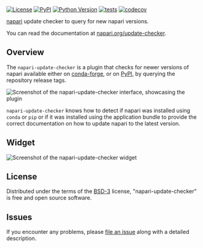 
[![License](https://img.shields.io/pypi/l/napari-update-checker.svg?color=green)](https://github.com/napari/update-checker/raw/main/LICENSE)
[![PyPI](https://img.shields.io/pypi/v/napari-update-checker.svg?color=green)](https://pypi.org/project/napari-update-checker)
[![Python Version](https://img.shields.io/pypi/pyversions/napari-update-checker.svg?color=green)](https://python.org)
[![tests](https://github.com/napari/update-checker/actions/workflows/test_and_deploy.yml/badge.svg)](https://github.com/napari/update-checker/actions/workflows/test_and_deploy.yml)
[![codecov](https://codecov.io/gh/napari/update-checker/branch/main/graph/badge.svg)](https://codecov.io/gh/napari/update-checker)

[napari] update checker to query for new napari versions.

You can read the documentation at [napari.org/update-checker](https://napari.org/update-checker).

## Overview

The `napari-update-checker` is a plugin that checks for newer versions of napari available either on [conda-forge], or on [PyPI], by querying the repository release tags.

![Screenshot of the napari-update-checker interface, showcasing the plugin](https://raw.githubusercontent.com/napari/update-checker/refs/heads/main/images/description.png)

`napari-update-checker` knows how to detect if napari was installed using `conda` or `pip` or if it was installed using the application bundle to provide the correct documentation on how to update napari to the latest version.

## Widget

![Screenshot of the napari-update-checker widget](https://raw.githubusercontent.com/napari/update-checker/refs/heads/main/images/widget.png)

## License

Distributed under the terms of the [BSD-3] license, "napari-update-checker" is free and open source
software.

## Issues

If you encounter any problems, please [file an issue] along with a detailed description.

[file an issue]: https://github.com/napari/update-checker/issues
[conda-forge]: https://anaconda.org/conda-forge/napari
[PyPI]: https://pypi.org/napari
[BSD-3]: http://opensource.org/licenses/BSD-3-Clause
[napari]: https://github.com/napari/napari
